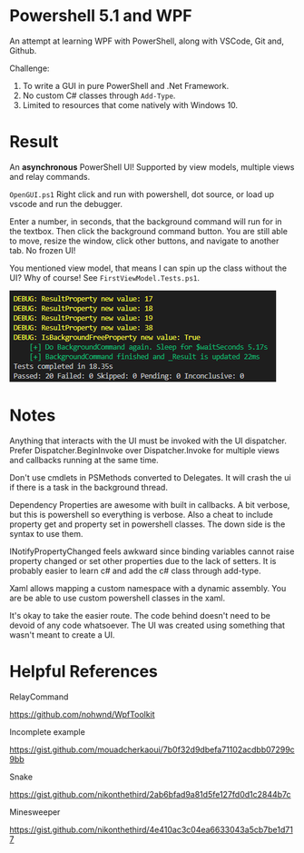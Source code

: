# Powershell 5.1 and WPF
An attempt at learning WPF with PowerShell, along with VSCode, Git and, Github.

Challenge:
1. To write a GUI in pure PowerShell and .Net Framework.
2. No custom C# classes through ```Add-Type```.
3. Limited to resources that come natively with Windows 10.

# Result
An **asynchronous** PowerShell UI! Supported by view models, multiple views and relay commands.

`OpenGUI.ps1` Right click and run with powershell, dot source, or load up vscode and run the debugger.

Enter a number, in seconds, that the background command will run for in the textbox. Then click the background command button. You are still able to move, resize the window, click other buttons, and navigate to another tab. No frozen UI!

You mentioned view model, that means I can spin up the class without the UI? Why of course! See `FirstViewModel.Tests.ps1`.

![test](/Images/PesterResult.PNG?raw=true)

# Notes

Anything that interacts with the UI must be invoked with the UI dispatcher. Prefer Dispatcher.BeginInvoke over Dispatcher.Invoke for multiple views and callbacks running at the same time.

Don't use cmdlets in PSMethods converted to Delegates. It will crash the ui if there is a task in the background thread.

Dependency Properties are awesome with built in callbacks. A bit verbose, but this is powershell so everything is verbose. Also a cheat to include property get and property set in powershell classes. The down side is the syntax to use them.

INotifyPropertyChanged feels awkward since binding variables cannot raise property changed or set other properties due to the lack of setters. It is probably easier to learn c# and add the c# class through add-type.

Xaml allows mapping a custom namespace with a dynamic assembly. You are be able to use custom powershell classes in the xaml.

It's okay to take the easier route. The code behind doesn't need to be devoid of any code whatsoever. The UI was created using something that wasn't meant to create a UI.

# Helpful References

RelayCommand

https://github.com/nohwnd/WpfToolkit

Incomplete example

https://gist.github.com/mouadcherkaoui/7b0f32d9dbefa71102acdbb07299c9bb

Snake

https://gist.github.com/nikonthethird/2ab6bfad9a81d5fe127fd0d1c2844b7c

Minesweeper

https://gist.github.com/nikonthethird/4e410ac3c04ea6633043a5cb7be1d717
